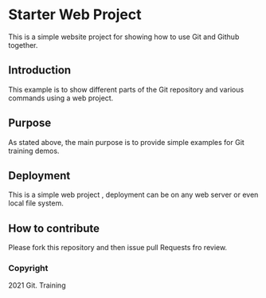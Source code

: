 # Starter Web Project

This is a simple website project for showing how to use Git and Github together.

## Introduction

This example is to show different parts of the Git repository and various commands using a web project.

##  Purpose

As stated above, the main purpose is to provide simple examples for Git training demos.

## Deployment

This is a simple web project , deployment can be on any web server or even local file system.

## How to contribute

Please fork this repository and then issue pull Requests fro review.  

### Copyright

2021 Git. Training 